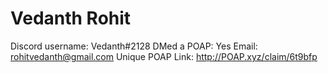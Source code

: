 # Vedanth Rohit

Discord username: Vedanth#2128
DMed a POAP: Yes
Email: rohitvedanth@gmail.com
Unique POAP Link: 
http://POAP.xyz/claim/6t9bfp